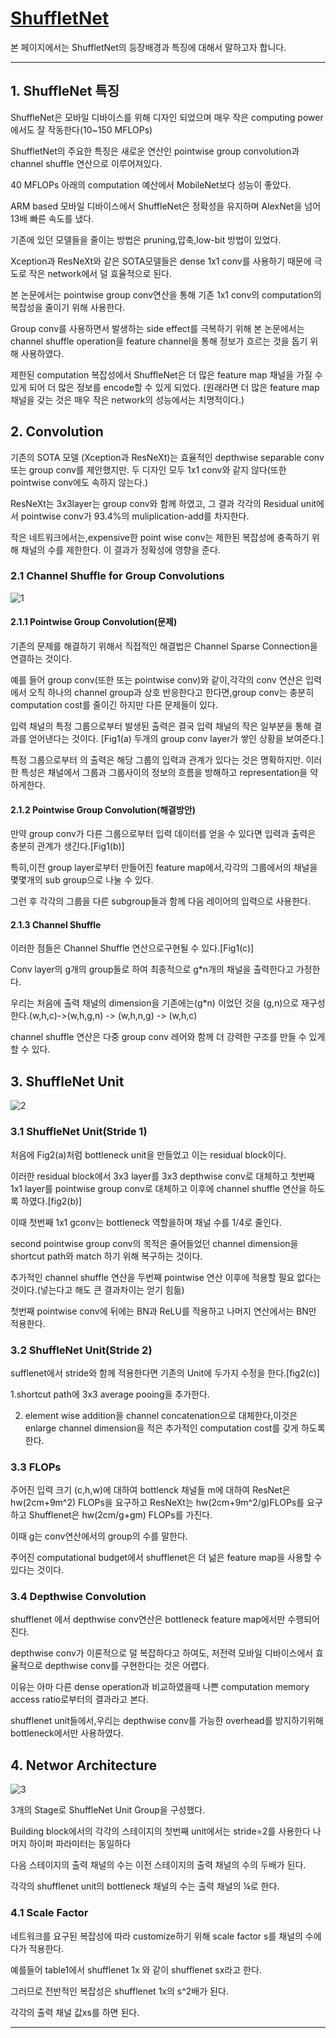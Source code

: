 # [ShuffletNet](https://arxiv.org/abs/1707.01083)
본 페이지에서는 ShuffletNet의 등장배경과 특징에 대해서 말하고자 합니다.

---
## 1. ShuffleNet 특징

ShuffleNet은 모바일 디바이스를 위해 디자인 되었으며 매우 작은 computing power에서도 잘 작동한다(10~150 MFLOPs)

ShuffletNet의 주요한 특징은 새로운 연산인 pointwise group convolution과 channel shuffle 연산으로 이루어져있다.

40 MFLOPs 아래의 computation 예산에서 MobileNet보다 성능이 좋았다.

ARM based 모바일 디바이스에서 ShuffleNet은 정확성을 유지하며 AlexNet을 넘어 13배 빠른 속도를 냈다.

기존에 있던 모델들을 줄이는 방법은 pruning,압축,low-bit 방법이 있었다.

Xception과 ResNeXt와 같은 SOTA모델들은 dense 1x1 conv를 사용하기 때문에 극도로 작은 network에서 덜 효율적으로 된다.

본 논문에서는 pointwise group conv연산을 통해 기존 1x1 conv의 computation의 복잡성을 줄이기 위해 사용한다.

Group conv를 사용하면서 발생하는 side effect를 극복하기 위해 본 논문에서는 channel shuffle operation을 feature channel을 통해 정보가 흐르는 것을 돕기 위해 사용하였다.

제한된 computation 복잡성에서 ShuffleNet은 더 많은 feature map 채널을 가질 수 있게 되어 더 많은 정보를 encode할 수 있게 되었다.
(원래라면 더 많은 feature map 채널을 갖는 것은 매우 작은 network의 성능에서는 치명적이다.)


## 2. Convolution
기존의 SOTA 모델 (Xception과 ResNeXt)는 효율적인 depthwise separable conv 또는 group conv를 제안했지만. 두 디자인 모두 1x1 conv와 같지 않다(또한 pointwise conv에도 속하지 않는다.)

ResNeXt는 3x3layer는 group conv와 함께 하였고, 그 결과 각각의 Residual unit에서 pointwise conv가 93.4%의 muliplication-add를 차지한다.

작은 네트워크에서는,expensive한 point wise conv는 제한된 복잡성에 충족하기 위해 채널의 수를 제한한다. 이 결과가 정확성에 영향을 준다.

### 2.1 Channel Shuffle for Group Convolutions

![1](./img/fig1.PNG)

#### 2.1.1 Pointwise Group Convolution(문제)

기존의 문제를 해결하기 위해서 직접적인 해결법은 Channel Sparse Connection을 연결하는 것이다.

예를 들어 group conv(또한 또는 pointwise conv)와 같이,각각의 conv 연산은 입력에서 오직 하나의 channel group과 상호 반응한다고 한다면,group conv는 충분히 computation cost를 줄이긴 하지만 다른 문제들이 있다.

입력 채널의 특정 그룹으로부터 발생된 출력은 결국 입력 채널의 작은 일부분을 통해 결과를 얻어낸다는 것이다. [Fig1(a) 두개의 group conv layer가 쌓인 상황을 보여준다.]

특정 그룹으로부터 의 출력은 해당 그룹의 입력과 관계가 있다는 것은 명확하지만. 이러한 특성은 채널에서 그룹과 그룹사이의 정보의 흐름을 방해하고 representation을 약하게한다.

#### 2.1.2 Pointwise Group Convolution(해결방안)
만약 group conv가 다른 그룹으로부터 입력 데이터를 얻을 수 있다면 입력과 출력은 충분히 관계가 생긴다.[Fig1(b)]

특히,이전 group layer로부터 만들어진 feature map에서,각각의 그룹에서의 채널을 몇몇개의 sub group으로 나눌 수 있다.

그런 후 각각의 그룹을 다른 subgroup들과 함께  다음 레이어의  입력으로 사용한다.

#### 2.1.3 Channel Shuffle

이러한 점들은 Channel Shuffle 연산으로구현될 수 있다.[Fig1(c)]

Conv layer의 g개의 group들로 하여 최종적으로 g*n개의 채널을 출력한다고 가정한다.

우리는 처음에 출력 채널의 dimension을 기존에는(g*n) 이었던 것을 (g,n)으로 재구성한다.(w,h,c)->(w,h,g,n) -> (w,h,n,g) -> (w,h,c)

channel shuffle 연산은 다중 group conv 레어와 함께 더 강력한 구조를 만들 수 있게 할 수 있다.


## 3. ShuffleNet Unit

![2](./img/fig2.PNG)

### 3.1 ShuffleNet Unit(Stride 1)

처음에 Fig2(a)처럼 bottleneck unit을 만들었고 이는 residual block이다.

이러한 residual block에서 3x3 layer를 3x3 depthwise conv로 대체하고 첫번째 1x1 layer를 pointwise group conv로 대체하고 이후에 channel shuffle 연산을 하도록 하였다.[fig2(b)]

이때 첫번째 1x1 gconv는 bottleneck 역할을하며 채널 수를 1/4로 줄인다.

second pointwise group conv의 목적은 줄어들었던 channel dimension을 shortcut path와 match 하기 위해 복구하는 것이다.

추가적인 channel shuffle 연산을 두번째 pointwise 연산 이후에 적용할 필요 없다는 것이다.(넣는다고 해도 큰 결과차이는 얻기 힘듦)

첫번째 pointwise conv에 뒤에는 BN과 ReLU를 적용하고 나머지 연산에서는 BN만 적용한다.

### 3.2 ShuffleNet Unit(Stride 2)
sufflenet에서 stride와 함께 적용한다면 기존의 Unit에 두가지 수정을 한다.[fig2(c)]

1.shortcut path에 3x3 average pooing을 추가한다.

2. element wise addition을 channel concatenation으로 대체한다,이것은 enlarge channel dimension을 적은 추가적인 computation cost를 갖게 하도록 한다.

### 3.3 FLOPs
주어진 입력 크기 (c,h,w)에 대하여 bottlenck 채널들 m에 대하여 ResNet은 hw(2cm+9m^2) FLOPs을 요구하고 ResNeXt는 hw(2cm+9m^2/g)FLOPs를 요구하고 Shufflenet은 hw(2cm/g+gm) FLOPs를 가진다.

이때 g는 conv연산에서의 group의 수를 말한다.

주어진 computational budget에서  shufflenet은 더 넒은 feature map을 사용할 수 있다는 것이다.

### 3.4 Depthwise Convolution

shufflenet 에서 depthwise conv연산은 bottleneck feature map에서만 수행되어진다.

depthwise conv가 이론적으로 덜 복잡하다고 하여도, 저전력 모바일 디바이스에서 효율적으로 depthwise conv를 구현한다는 것은 어렵다.

이유는 아마 다른 dense operation과 비교하였을때 나쁜 computation memory access ratio로부터의 결과라고 본다.

shufflenet unit들에서,우리는 depthwise conv를 가능한 overhead를 방지하기위해 bottleneck에서만 사용하였다.

## 4. Networ Architecture

![3](./img/table1.PNG)

3개의 Stage로 ShuffleNet Unit Group을 구성했다.

Building block에서의 각각의 스테이지의 첫번째 unit에서는 stride=2를 사용한다 나머지 하이퍼 파라미터는 동일하다

다음 스테이지의 출력 채널의 수는 이전 스테이지의 출력 채널의 수의 두배가 된다.

각각의 shufflenet unit의 bottleneck 채널의 수는 출력 채널의 ¼로 한다.


### 4.1 Scale Factor
네트워크를 요구된 복잡성에 따라 customize하기 위해 scale factor s를 채널의 수에다가 적용한다.

예를들어 table1에서 shufflenet 1x 와 같이 shufflenet sx라고 한다.

그러므로 전반적인 복잡성은 shufflenet 1x의 s^2배가 된다.

각각의 출력 채널 값xs를 하면 된다.




---